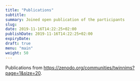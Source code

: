 ```yaml
---
title: "Publications"
subtitle:
summary: Joined open publication of the participants
slug:
date: 2019-11-16T14:22:25+02:00
publishDate: 2019-11-16T14:22:25+02:00
expiryDate: 
draft: true
menu: "main"
weight: 50
---
```


Publications from https://zenodo.org/communities/twinnims?page=1&size=20.
